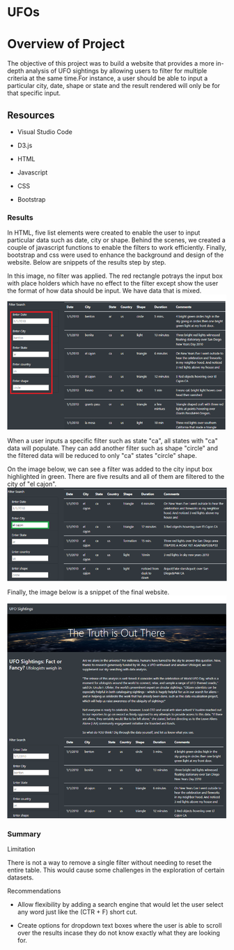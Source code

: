 # UFOs

# Overview of Project

The objective of this project was to build a website that provides a more in-depth analysis of UFO sightings by allowing users to filter for multiple criteria at the same time.For instance, a user should be able to input a particular city, date, shape or state and the result rendered will only be for that specific input.

## Resources

- Visual Studio Code

- D3.js

- HTML

- Javascript

- CSS

- Bootstrap

### Results

In HTML, five list elements were created to enable the user to input particular data such as date, city or shape. Behind the scenes, we created a couple of javascript functions to enable the filters to work efficiently. Finally, bootstrap and css were used to enhance the background and design of the website. Below are snippets of the results step by step.

In this image, no filter was applied. The red rectangle potrays the input box with place holders which have no effect to the filter except show the user the format of how data should be input. We have data that is mixed.
![Before Filter](Before_filter.png)

When a user inputs a specific filter such as state "ca", all states with "ca" data will populate. They can add another filter such as shape "circle" and the filtered data will be reduced to only "ca" states "circle" shape.

On the image below, we can see a filter was added to the city input box highlighted in green. There are five results and all of them are filtered to the city of "el cajon".
![After Filter](After_filter.png)

Finally, the image below is a snippet of the final website.
![Final Result](Final_result.png) 

### Summary

Limitation

There is not a way to remove a single filter without needing to reset the entire table. This would cause some challenges in the exploration of certain datasets.

Recommendations

- Allow flexibility by adding a search engine that would let the user select any word just like the (CTR + F) short cut. 

- Create options for dropdown text boxes where the user is able to scroll over the results incase they do not know exactly what they are looking for. 
